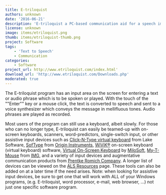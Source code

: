 ```yaml
---
title: E-triloquist
authors: unknown
date: '2016-06-21'
description: 'E-triloquist a PC-based communication aid for a speech impaired person. It serves as an electronic voice for those who cannot speak on their own.'
license: unknown
image: items/etriloquist.png
thumb: items/etriloquist-thumb.png
project: Software
tags:
    - 'Text to Speech'
    - Communication
categories:
    - Software
project_url: http://www.etriloquist.com/index.html'
download_url: 'http://www.etriloquist.com/Downloads.php'
moderated: true
---
```

The E-triloquist program has an input area on the screen for entering a text or audio phrase which is to be spoken or played. With the touch of the ""Enter"" key or a mouse click, the text is converted to speech and sent to a voice synthesizer which conveys the message in mellifluous tones. Audio phrases are played as recorded.

Most users of the program can still use a keyboard, albeit slowly. For those who can no longer type, E-triloquist can easily be teamed-up with on-screen keyboards, scanners, word-predictors, single-switch input, or other assistive input devices such as <a href="">Click-N-Type virtual keyboard</a> from Lake Software, <a href="">SofType</a> from <a href="">Origin Instruments</a>, <a href="">WiViK®</a> on-screen keyboard (virtual keyboard) software, <a href="">Virtual On-Screen Keyboard</a> by <a href="">MiloSoft</a>, <a href="">My-T-Mouse</a> from <a href="">IMG</a>, and a variety of input devices and augmentative communication products from <a href="">Prentke Romich Company</a>. A longer list of devices can be viewed on the <a href="">ALS Resources</a> page. These tools can also be added on at a later time if the need arises. Note: when looking for assistive input devices, be sure to get one that will work with ALL of your Windows programs, (e.g. E-triloquist, word processor, e-mail, web browser, ...) not just one specific software program.
